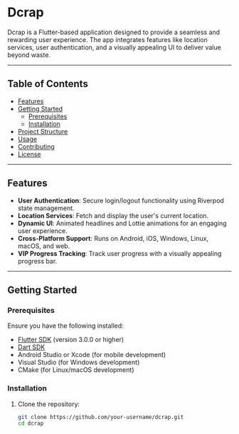 # Dcrap

Dcrap is a Flutter-based application designed to provide a seamless and rewarding user experience. The app integrates features like location services, user authentication, and a visually appealing UI to deliver value beyond waste.

---

## Table of Contents

- [Features](#features)
- [Getting Started](#getting-started)
  - [Prerequisites](#prerequisites)
  - [Installation](#installation)
- [Project Structure](#project-structure)
- [Usage](#usage)
- [Contributing](#contributing)
- [License](#license)

---

## Features

- **User Authentication**: Secure login/logout functionality using Riverpod state management.
- **Location Services**: Fetch and display the user's current location.
- **Dynamic UI**: Animated headlines and Lottie animations for an engaging user experience.
- **Cross-Platform Support**: Runs on Android, iOS, Windows, Linux, macOS, and web.
- **VIP Progress Tracking**: Track user progress with a visually appealing progress bar.

---

## Getting Started

### Prerequisites

Ensure you have the following installed:

- [Flutter SDK](https://flutter.dev/docs/get-started/install) (version 3.0.0 or higher)
- [Dart SDK](https://dart.dev/get-dart)
- Android Studio or Xcode (for mobile development)
- Visual Studio (for Windows development)
- CMake (for Linux/macOS development)

### Installation

1. Clone the repository:
   ```bash
   git clone https://github.com/your-username/dcrap.git
   cd dcrap